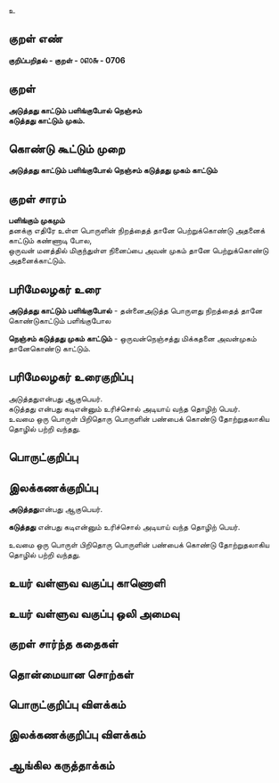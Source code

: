 உ

## குறள் எண் 

**குறிப்பறிதல் - குறள் - ௦௭௦௬ - 0706**  

## குறள் 

**அடுத்தது காட்டும் பளிங்குபோல் நெஞ்சம்  
கடுத்தது காட்டும் முகம்.**  

## கொண்டு கூட்டும் முறை

**அடுத்தது காட்டும் பளிங்குபோல் நெஞ்சம் கடுத்தது முகம் காட்டும்**

## குறள் சாரம் 

**பளிங்கும் முகமும்**  
தனக்கு எதிரே உள்ள பொருளின் நிறத்தைத் தானே பெற்றுக்கொண்டு அதனைக் காட்டும் கண்ணாடி போல,  
ஒருவன் மனத்தில் மிகுந்துள்ள நினைப்பை அவன் முகம் தானே பெற்றுக்கொண்டு அதனைக்காட்டும்.  

## பரிமேலழகர் உரை

**அடுத்தது காட்டும் பளிங்குபோல்** - தன்னைஅடுத்த பொருளது நிறத்தைத் தானே கொண்டுகாட்டும் பளிங்குபோல  

**நெஞ்சம் கடுத்தது முகம் காட்டும்** - ஒருவன்நெஞ்சத்து மிக்கதனை அவன்முகம் தானேகொண்டு காட்டும். 

## பரிமேலழகர் உரைகுறிப்பு   

அடுத்ததுஎன்பது ஆகுபெயர்.   
கடுத்தது என்பது கடிஎன்னும் உரிச்சொல் அடியாய் வந்த தொழிற் பெயர்.  
உவமை ஒரு பொருள் பிறிதொரு பொருளின் பண்பைக் கொண்டு தோற்றுதலாகிய தொழில் பற்றி வந்தது.    

## பொருட்குறிப்பு 


## இலக்கணக்குறிப்பு  

**அடுத்தது**என்பது ஆகுபெயர்.    

**கடுத்தது** என்பது கடிஎன்னும் உரிச்சொல் அடியாய் வந்த தொழிற் பெயர்.    

உவமை ஒரு பொருள் பிறிதொரு பொருளின் பண்பைக் கொண்டு தோற்றுதலாகிய தொழில் பற்றி வந்தது.     

## உயர் வள்ளுவ வகுப்பு காணொளி


## உயர் வள்ளுவ வகுப்பு ஒலி அமைவு 

 
## குறள் சார்ந்த கதைகள் 


## தொன்மையான சொற்கள்


## பொருட்குறிப்பு விளக்கம்


## இலக்கணக்குறிப்பு விளக்கம்


## ஆங்கில கருத்தாக்கம் 


